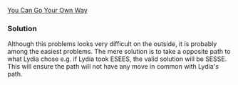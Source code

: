 [You Can Go Your Own Way](https://codingcompetitions.withgoogle.com/codejam/round/0000000000051705/00000000000881da)

### Solution

Although this problems looks very difficult on the outside, it is probably among the easiest problems. The mere solution is to take a opposite path to what Lydia chose e.g. if Lydia took ESEES, the valid solution will be SESSE. This will ensure the path will not have any move in common with Lydia's path.